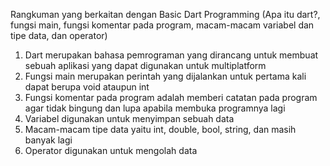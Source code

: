 Rangkuman yang berkaitan dengan Basic Dart Programming (Apa itu dart?, fungsi main, fungsi komentar pada program, macam-macam variabel dan tipe data, dan operator)
1. Dart merupakan bahasa pemrograman yang dirancang untuk membuat sebuah aplikasi yang dapat digunakan untuk multiplatform
2. Fungsi main merupakan perintah yang dijalankan untuk pertama kali dapat berupa void ataupun int
3. Fungsi komentar pada program adalah memberi catatan pada program agar tidak bingung dan lupa apabila membuka programnya lagi
4. Variabel digunakan untuk menyimpan sebuah data
5. Macam-macam tipe data yaitu int, double, bool, string, dan masih banyak lagi
6. Operator digunakan untuk mengolah data 
